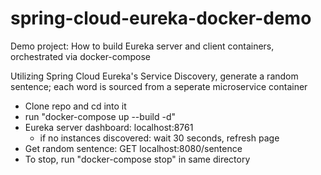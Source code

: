 # spring-cloud-eureka-docker-demo
Demo project: How to build Eureka server and client containers, orchestrated via docker-compose

Utilizing Spring Cloud Eureka's Service Discovery, generate a random sentence; each word is sourced from a seperate microservice container

- Clone repo and cd into it
- run "docker-compose up --build -d"
- Eureka server dashboard: localhost:8761
  - if no instances discovered: wait 30 seconds, refresh page
- Get random sentence: GET localhost:8080/sentence
- To stop, run "docker-compose stop" in same directory
